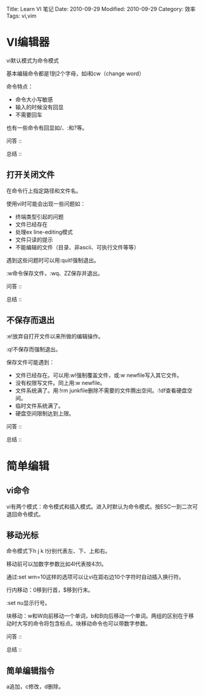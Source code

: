 Title: Learn VI 笔记
Date: 2010-09-29
Modified: 2010-09-29
Category: 效率
Tags: vi,vim

# VI编辑器
vi默认模式为命令模式

基本编辑命令都是1到2个字母，如i和cw（change word）

命令特点：
 - 命令大小写敏感
 - 输入的时候没有回显
 - 不需要回车

也有一些命令有回显如/、:和?等。

问答 ::

总结 ::

## 打开关闭文件

在命令行上指定路径和文件名。

使用vi时可能会出现一些问题如：
 - 终端类型引起的问题
 - 文件已经存在
 - 处理ex line-editing模式
 - 文件只读的提示
 - 不能编辑的文件（目录、非ascii、可执行文件等等）

遇到这些问题时可以用:quit!强制退出。

:w命令保存文件，:wq、ZZ保存并退出。

问答 ::

总结 ::

## 不保存而退出
:e!放弃自打开文件以来所做的编辑操作。

:q!不保存而强制退出。

保存文件可能遇到：
 - 文件已经存在。可以用:w!强制覆盖文件，或:w newfile写入其它文件。
 - 没有权限写文件。同上用:w newfile。
 - 文件系统满了。用:!rm junkfile删除不需要的文件腾出空间。:!df查看硬盘空间。
 - 临时文件系统满了。
 - 硬盘空间限制达到上限。

问答 ::

总结 ::

# 简单编辑

## vi命令
vi有两个模式：命令模式和插入模式。进入时默认为命令模式。按ESC一到二次可退回命令模式。

## 移动光标
命令模式下h j k l分别代表左、下、上和右。

移动前可以加数字参数比如4l代表按4次l。

通过:set wm=10这样的选项可以让vi在距右边10个字符时自动插入换行符。

行内移动：0移到行首，$移到行末。

:set nu显示行号。

块移动：w和W向前移动一个单词，b和B向后移动一个单词。两组的区别在于移动时大写的命令将包含标点。块移动命令也可以带数字参数。

问答 ::

总结 ::

## 简单编辑指令
a追加，c修改，d删除。


